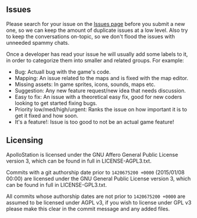 Issues
------
Please search for your issue on the [Issues page](https://github.com/Apollo-Community/ApolloStation/issues) before you submit a new one, so we can keep the amount of duplicate issues at a low level.
Also try to keep the conversations on-topic, so we don't flood the issues with unneeded spammy chats.

Once a developer has read your issue he will usually add some labels to it, in order to categorize them into smaller and related groups. For example:

- Bug: Actuall bug with the game's code.
- Mapping: An issue related to the maps and is fixed with the map editor.
- Missing assets: In game sprites, icons, sounds, maps etc.
- Suggestion: Any new feature request/new idea that needs discussion.
- Easy to fix: An issue with a theoretical easy fix, good for new coders looking to get started fixing bugs.
- Priority low/med/high/urgent: Ranks the issue on how important it is to get it fixed and how soon.
- It's a feature!: Issue is too good to not be an actual game feature!

Licensing
---------
ApolloStation is licensed under the GNU Affero General Public License version 3, which can be found in full in LICENSE-AGPL3.txt.

Commits with a git authorship date prior to `1420675200 +0000` (2015/01/08 00:00) are licensed under the GNU General Public License version 3, which can be found in full in LICENSE-GPL3.txt.

All commits whose authorship dates are not prior to `1420675200 +0000` are assumed to be licensed under AGPL v3, if you wish to license under GPL v3 please make this clear in the commit message and any added files.
